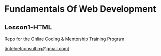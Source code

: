 # Fundamentals Of Web Development

## Lesson1-HTML

Repo for the Online Coding & Mentorship Training Program

[intelnetconsulting@gmail.com]
